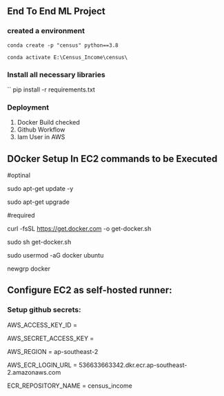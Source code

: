 ## End To End ML Project

### created a environment
```
conda create -p "census" python==3.8

conda activate E:\Census_Income\census\
```
### Install all necessary libraries
``
pip install -r requirements.txt

### Deployment
1. Docker Build checked
2. Github Workflow
3. Iam User in AWS

## DOcker Setup In EC2 commands to be Executed
#optinal

sudo apt-get update -y

sudo apt-get upgrade

#required

curl -fsSL https://get.docker.com -o get-docker.sh

sudo sh get-docker.sh

sudo usermod -aG docker ubuntu

newgrp docker

## Configure EC2 as self-hosted runner:

### Setup github secrets:

AWS_ACCESS_KEY_ID = 

AWS_SECRET_ACCESS_KEY = 

AWS_REGION = ap-southeast-2

AWS_ECR_LOGIN_URL = 536633663342.dkr.ecr.ap-southeast-2.amazonaws.com

ECR_REPOSITORY_NAME = census_income





